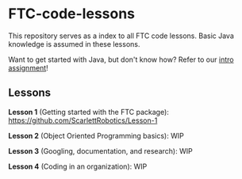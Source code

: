 # FTC-code-lessons
This repository serves as a index to all FTC code lessons. Basic Java knowledge is assumed in these lessons.

Want to get started with Java, but don't know how? Refer to our [intro assignment](https://github.com/ScarlettRobotics/Robotics-Assignment-V.2)!

## Lessons
**Lesson 1** (Getting started with the FTC package): https://github.com/ScarlettRobotics/Lesson-1

**Lesson 2** (Object Oriented Programming basics): WIP

**Lesson 3** (Googling, documentation, and research): WIP

**Lesson 4** (Coding in an organization): WIP